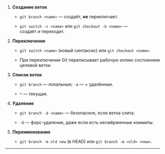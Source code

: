 

1. **Создание веток**
    
    - `git branch <name>` — создаёт, **не** переключает.
        
    - `git switch -c <name>` или `git checkout -b <name>` — создаёт _и_ переходит.
        
2. **Переключение**
    
    - `git switch <name>` (новый синтаксис) или `git checkout <name>`.
        
    - При переключении Git переписывает рабочую копию состоянием целевой ветки.
        
3. **Список веток**
    
    - `git branch` — локальные; `-a` — + удалённые.
        
    - `*` — текущая.
        
4. **Удаление**
    
    - `git branch -d <name>` — безопасное, если ветка слита.
        
    - `-D` — форс-удаление, даже если есть несмёрженные коммиты.
        
5. **Переименование**
    
    - `git branch -m old new` (в HEAD) или `git branch -m <old> <new>`.
        

---
